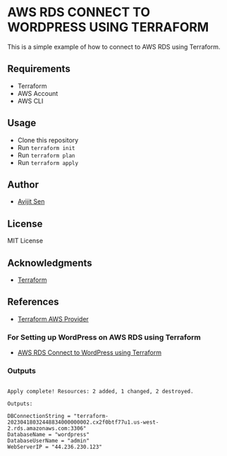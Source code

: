 # AWS RDS CONNECT TO WORDPRESS USING TERRAFORM

This is a simple example of how to connect to AWS RDS using Terraform.

## Requirements

- Terraform
- AWS Account
- AWS CLI

## Usage

- Clone this repository
- Run `terraform init`
- Run `terraform plan`
- Run `terraform apply`



## Author

- [Avijit Sen](https://github.com/ashavijit)

## License

MIT License

## Acknowledgments

- [Terraform](https://www.terraform.io/)

## References

- [Terraform AWS Provider](https://www.terraform.io/docs/providers/aws/index.html)

### For Setting up WordPress on AWS RDS using Terraform

- [AWS RDS Connect to WordPress using Terraform](https://ashavijit.com/2019/01/29/aws-rds-connect-to-wordpress-using-terraform/)

### Outputs

```

Apply complete! Resources: 2 added, 1 changed, 2 destroyed.

Outputs:

DBConnectionString = "terraform-20230418032448834000000002.cx2f0btf77u1.us-west-2.rds.amazonaws.com:3306"
DatabaseName = "wordpress"
DatabaseUserName = "admin"
WebServerIP = "44.236.230.123"

```

